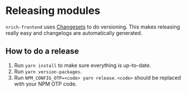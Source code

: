 # Releasing modules

`nrich-frontend` uses [Changesets](https://github.com/changesets/changesets) to do versioning. This makes releasing really easy and changelogs are automatically generated.

## How to do a release

1. Run `yarn install` to make sure everything is up-to-date.
2. Run `yarn version-packages`.
3. Run `NPM_CONFIG_OTP=<code> yarn release`. `<code>` should be replaced with your NPM OTP code.
